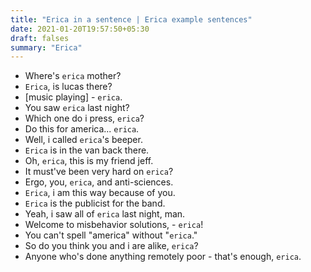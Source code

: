 ```yaml
---
title: "Erica in a sentence | Erica example sentences"
date: 2021-01-20T19:57:50+05:30
draft: falses
summary: "Erica"
---
```

- Where's `erica` mother?
- `Erica`, is lucas there?
- [music playing] - `erica`.
- You saw `erica` last night?
- Which one do i press, `erica`?
- Do this for america... `erica`.
- Well, i called `erica`'s beeper.
- `Erica` is in the van back there.
- Oh, `erica`, this is my friend jeff.
- It must've been very hard on `erica`?
- Ergo, you, `erica`, and anti-sciences.
- `Erica`, i am this way because of you.
- `Erica` is the publicist for the band.
- Yeah, i saw all of `erica` last night, man.
- Welcome to misbehavior solutions, - `erica`!
- You can't spell "america" without "`erica`."
- So do you think you and i are alike, `erica`?
- Anyone who's done anything remotely poor - that's enough, `erica`.
                 
